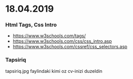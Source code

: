 # 18.04.2019

 ### Html Tags, Css Intro
 
 - https://www.w3schools.com/tags/
 - https://www.w3schools.com/css/css_intro.asp
 - https://www.w3schools.com/cssref/css_selectors.asp
 
 ### Tapsiriq
 
 tapsiriq.jpg faylindaki kimi oz cv-inizi duzeldin

